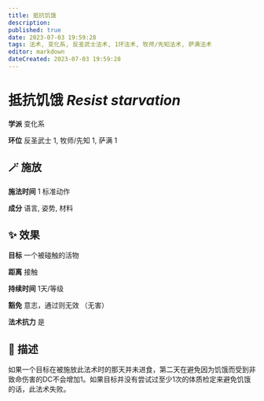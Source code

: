 ```yaml
---
title: 抵抗饥饿
description: 
published: true
date: 2023-07-03 19:59:28
tags: 法术, 变化系, 反圣武士法术, 1环法术, 牧师/先知法术, 萨满法术
editor: markdown
dateCreated: 2023-07-03 19:59:28
---
```


# **抵抗饥饿** *Resist starvation*

**学派** 变化系 

**环位** 反圣武士 1, 牧师/先知 1, 萨满 1

## 🪄 施放

**施法时间** 1 标准动作

**成分** 语言, 姿势, 材料

## ✨ 效果 

**目标** 一个被碰触的活物 

**距离** 接触  

**持续时间** 1天/等级 

**豁免** 意志，通过则无效 （无害）

**法术抗力** 是

## 📖 描述

如果一个目标在被施放此法术时的那天并未进食，第二天在避免因为饥饿而受到非致命伤害的DC不会增加1。如果目标并没有尝试过至少1次的体质检定来避免饥饿的话，此法术失败。
    